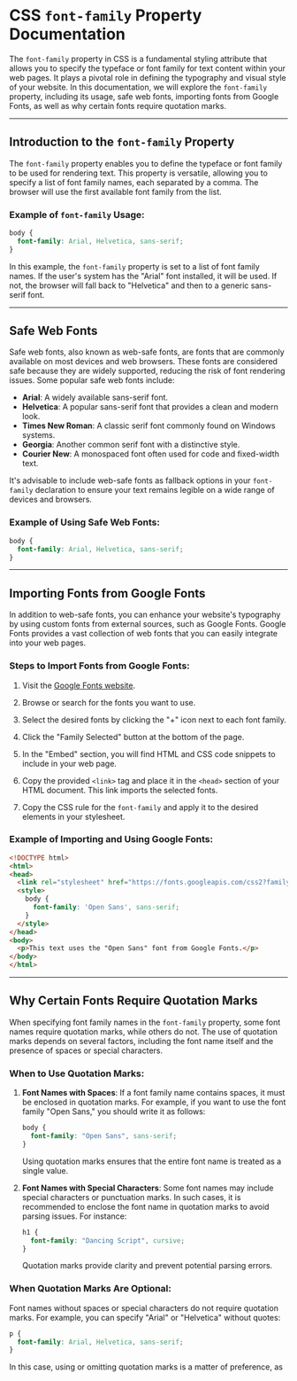 # CSS `font-family` Property Documentation

The `font-family` property in CSS is a fundamental styling attribute that allows you to specify the typeface or font family for text content within your web pages. It plays a pivotal role in defining the typography and visual style of your website. In this documentation, we will explore the `font-family` property, including its usage, safe web fonts, importing fonts from Google Fonts, as well as why certain fonts require quotation marks.

---

## Introduction to the `font-family` Property

The `font-family` property enables you to define the typeface or font family to be used for rendering text. This property is versatile, allowing you to specify a list of font family names, each separated by a comma. The browser will use the first available font family from the list.

### Example of `font-family` Usage:

```css
body {
  font-family: Arial, Helvetica, sans-serif;
}
```

In this example, the `font-family` property is set to a list of font family names. If the user's system has the "Arial" font installed, it will be used. If not, the browser will fall back to "Helvetica" and then to a generic sans-serif font.

---

## Safe Web Fonts

Safe web fonts, also known as web-safe fonts, are fonts that are commonly available on most devices and web browsers. These fonts are considered safe because they are widely supported, reducing the risk of font rendering issues. Some popular safe web fonts include:

- **Arial**: A widely available sans-serif font.
- **Helvetica**: A popular sans-serif font that provides a clean and modern look.
- **Times New Roman**: A classic serif font commonly found on Windows systems.
- **Georgia**: Another common serif font with a distinctive style.
- **Courier New**: A monospaced font often used for code and fixed-width text.

It's advisable to include web-safe fonts as fallback options in your `font-family` declaration to ensure your text remains legible on a wide range of devices and browsers.

### Example of Using Safe Web Fonts:

```css
body {
  font-family: Arial, Helvetica, sans-serif;
}
```

---

## Importing Fonts from Google Fonts

In addition to web-safe fonts, you can enhance your website's typography by using custom fonts from external sources, such as Google Fonts. Google Fonts provides a vast collection of web fonts that you can easily integrate into your web pages.

### Steps to Import Fonts from Google Fonts:

1. Visit the [Google Fonts website](https://fonts.google.com/).

2. Browse or search for the fonts you want to use.

3. Select the desired fonts by clicking the "+" icon next to each font family.

4. Click the "Family Selected" button at the bottom of the page.

5. In the "Embed" section, you will find HTML and CSS code snippets to include in your web page.

6. Copy the provided `<link>` tag and place it in the `<head>` section of your HTML document. This link imports the selected fonts.

7. Copy the CSS rule for the `font-family` and apply it to the desired elements in your stylesheet.

### Example of Importing and Using Google Fonts:

```html
<!DOCTYPE html>
<html>
<head>
  <link rel="stylesheet" href="https://fonts.googleapis.com/css2?family=Open+Sans&display=swap">
  <style>
    body {
      font-family: 'Open Sans', sans-serif;
    }
  </style>
</head>
<body>
  <p>This text uses the "Open Sans" font from Google Fonts.</p>
</body>
</html>
```

---

## Why Certain Fonts Require Quotation Marks

When specifying font family names in the `font-family` property, some font names require quotation marks, while others do not. The use of quotation marks depends on several factors, including the font name itself and the presence of spaces or special characters.

### When to Use Quotation Marks:

1. **Font Names with Spaces**: If a font family name contains spaces, it must be enclosed in quotation marks. For example, if you want to use the font family "Open Sans," you should write it as follows:
   
   ```css
   body {
     font-family: "Open Sans", sans-serif;
   }
   ```
   
   Using quotation marks ensures that the entire font name is treated as a single value.

2. **Font Names with Special Characters**: Some font names may include special characters or punctuation marks. In such cases, it is recommended to enclose the font name in quotation marks to avoid parsing issues. For instance:
   
   ```css
   h1 {
     font-family: "Dancing Script", cursive;
   }
   ```
   
   Quotation marks provide clarity and prevent potential parsing errors.

### When Quotation Marks Are Optional:

Font names without spaces or special characters do not require quotation marks. For example, you can specify "Arial" or "Helvetica" without quotes:

```css
p {
  font-family: Arial, Helvetica, sans-serif;
}
```

In this case, using or omitting quotation marks is a matter of preference, as
